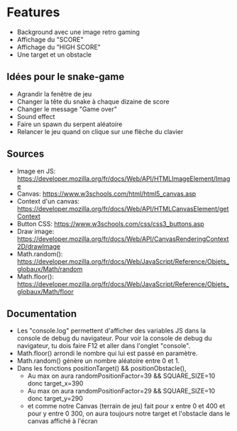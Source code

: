 
# Features

- Background avec une image retro gaming
- Affichage du "SCORE"
- Affichage du "HIGH SCORE"
- Une target et un obstacle

## Idées pour le snake-game

- Agrandir la fenêtre de jeu
- Changer la tête du snake à chaque dizaine de score
- Changer le message "Game over"
- Sound effect
- Faire un spawn du serpent aléatoire
- Relancer le jeu quand on clique sur une flèche du clavier

## Sources

- Image en JS: https://developer.mozilla.org/fr/docs/Web/API/HTMLImageElement/Image
- Canvas: https://www.w3schools.com/html/html5_canvas.asp
- Context d'un canvas: https://developer.mozilla.org/fr/docs/Web/API/HTMLCanvasElement/getContext
- Button CSS: https://www.w3schools.com/css/css3_buttons.asp
- Draw image: https://developer.mozilla.org/fr/docs/Web/API/CanvasRenderingContext2D/drawImage
- Math.random(): https://developer.mozilla.org/fr/docs/Web/JavaScript/Reference/Objets_globaux/Math/random
- Math.floor(): https://developer.mozilla.org/fr/docs/Web/JavaScript/Reference/Objets_globaux/Math/floor

## Documentation

- Les "console.log" permettent d'afficher des variables JS dans la console de debug du navigateur. Pour voir la console de debug du navigateur, tu dois faire F12 et aller dans l'onglet "console".
- Math.floor() arrondi le nombre qui lui est passé en paramètre.
- Math.random() génère un nombre aléatoire entre 0 et 1.
- Dans les fonctions positionTarget() && positionObstacle(), 
    - Au max on aura randomPositionFactor=39 && SQUARE_SIZE=10 donc target_x=390
    - Au max on aura randomPositionFactor=29 && SQUARE_SIZE=10 donc target_y=290
    - et comme notre Canvas (terrain de jeu) fait pour x entre 0 et 400 et pour y entre 0 300, on aura toujours notre target et l'obstacle dans le canvas affiché à l'écran